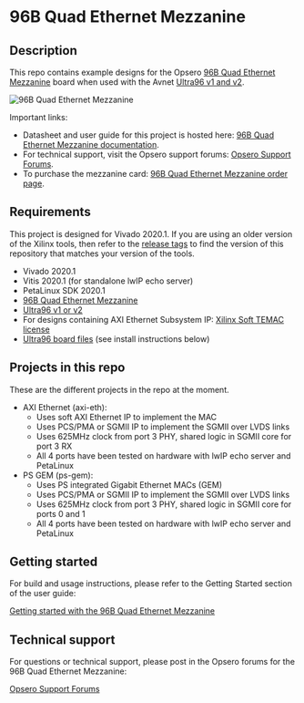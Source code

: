 # 96B Quad Ethernet Mezzanine

## Description

This repo contains example designs for the Opsero 
[96B Quad Ethernet Mezzanine](https://docs.ethernet96.com "96B Quad Ethernet Mezzanine") board when used with the 
Avnet [Ultra96 v1 and v2](http://zedboard.org/product/ultra96 "Ultra96 v1 and v2").

![96B Quad Ethernet Mezzanine](https://opsero.com/wp-content/uploads/2019/01/96b-quad-ethernet-mezzanine-med-3.jpg "96B Quad Ethernet Mezzanine")

Important links:
* Datasheet and user guide for this project is hosted here: [96B Quad Ethernet Mezzanine documentation](https://docs.ethernet96.com "96B Quad Ethernet Mezzanine docs").
* For technical support, visit the Opsero support forums: [Opsero Support Forums](https://opsero.com/forums "Opsero Support Forums").
* To purchase the mezzanine card: [96B Quad Ethernet Mezzanine order page](https://opsero.com/product/96b-quad-ethernet-mezzanine "96B Quad Ethernet Mezzanine order page").

## Requirements

This project is designed for Vivado 2020.1. If you are using an older version of the 
Xilinx tools, then refer to the [release tags](https://github.com/fpgadeveloper/ethernet96/releases "releases")
to find the version of this repository that matches your version of the tools.

* Vivado 2020.1
* Vitis 2020.1 (for standalone lwIP echo server)
* PetaLinux SDK 2020.1
* [96B Quad Ethernet Mezzanine](https://opsero.com/product/96b-quad-ethernet-mezzanine "96B Quad Ethernet Mezzanine")
* [Ultra96 v1 or v2](https://www.96boards.org/product/ultra96/ "Ultra96")
* For designs containing AXI Ethernet Subsystem IP: [Xilinx Soft TEMAC license](http://ethernetfmc.com/getting-a-license-for-the-xilinx-tri-mode-ethernet-mac/ "Xilinx Soft TEMAC license")
* [Ultra96 board files](https://github.com/Avnet/bdf "Ultra96 board files") (see install instructions below)

## Projects in this repo

These are the different projects in the repo at the moment.

* AXI Ethernet (axi-eth):
  * Uses soft AXI Ethernet IP to implement the MAC
  * Uses PCS/PMA or SGMII IP to implement the SGMII over LVDS links
  * Uses 625MHz clock from port 3 PHY, shared logic in SGMII core for port 3 RX
  * All 4 ports have been tested on hardware with lwIP echo server and PetaLinux
* PS GEM (ps-gem):
  * Uses PS integrated Gigabit Ethernet MACs (GEM)
  * Uses PCS/PMA or SGMII IP to implement the SGMII over LVDS links
  * Uses 625MHz clock from port 3 PHY, shared logic in SGMII core for ports 0 and 1
  * All 4 ports have been tested on hardware with lwIP echo server and PetaLinux

## Getting started

For build and usage instructions, please refer to the Getting Started section of the user guide:

[Getting started with the 96B Quad Ethernet Mezzanine](https://docs.ethernet96.com/en/latest/getting_started.html "Getting started")

## Technical support

For questions or technical support, please post in the Opsero forums for the 96B Quad Ethernet Mezzanine:

[Opsero Support Forums](https://opsero.com/forums "Opsero Support Forums")

